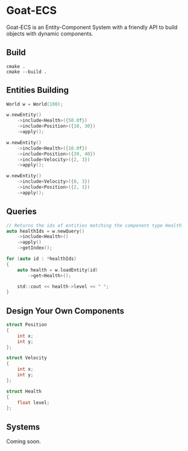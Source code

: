 # Goat-ECS

Goat-ECS is an Entity-Component System with a friendly API to build objects with dynamic components.

## Build

```
cmake .
cmake --build .
```

## Entities Building

```c
World w = World(100);

w.newEntity()
    ->include<Health>({50.0f})
    ->include<Position>({10, 30})
    ->apply();

w.newEntity()
    ->include<Health>({10.0f})
    ->include<Position>({20, 40})
    ->include<Velocity>({2, 3})
    ->apply();

w.newEntity()
    ->include<Velocity>({0, 3})
    ->include<Position>({2, 1})
    ->apply();
```

## Queries

```c
// Returns the ids of entities matching the component type Health
auto healthIds = w.newQuery()
    ->include<Health>()
    ->apply()
    ->getIndex();

for (auto id : *healthIds)
{
    auto health = w.loadEntity(id)
        ->get<Health>();

    std::cout << health->level << " ";
}
```

## Design Your Own Components

```c
struct Position
{
    int x;
    int y;
};

struct Velocity
{
    int x;
    int y;
};

struct Health
{
    float level;
};
```

## Systems

Coming soon.
